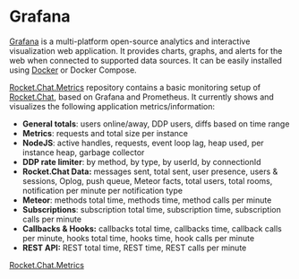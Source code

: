 # Grafana

[Grafana](https://github.com/grafana/grafana) is a multi-platform open-source analytics and interactive visualization web application. It provides charts, graphs, and alerts for the web when connected to supported data sources. It can be easily installed using [Docker](https://en.wikipedia.org/wiki/Docker\_\(software\)) or Docker Compose.

[Rocket.Chat.Metrics](https://github.com/RocketChat/Rocket.Chat.Metrics) repository contains a basic monitoring setup of [Rocket.Chat](https://github.com/RocketChat/Rocket.Chat), based on Grafana and Prometheus. It currently shows and visualizes the following application metrics/information:

* **General totals**: users online/away, DDP users, diffs based on time range
* **Metrics**: requests and total size per instance
* **NodeJS**: active handles, requests, event loop lag, heap used, per instance heap, garbage collector
* **DDP rate limiter**: by method, by type, by userId, by connectionId
* **Rocket.Chat Data:** messages sent, total sent, user presence, users & sessions, Oplog, push queue, Meteor facts, total users, total rooms, notification per minute per notification type
* **Meteor**: methods total time, methods time, method calls per minute
* **Subscriptions**: subscription total time, subscription time, subscription calls per minute
* **Callbacks & Hooks:** callbacks total time, callbacks time, callback calls per minute, hooks total time, hooks time, hook calls per minute
* **REST API:** REST total time, REST time, REST calls per minute

[Rocket.Chat.Metrics](https://github.com/RocketChat/Rocket.Chat.Metrics)
